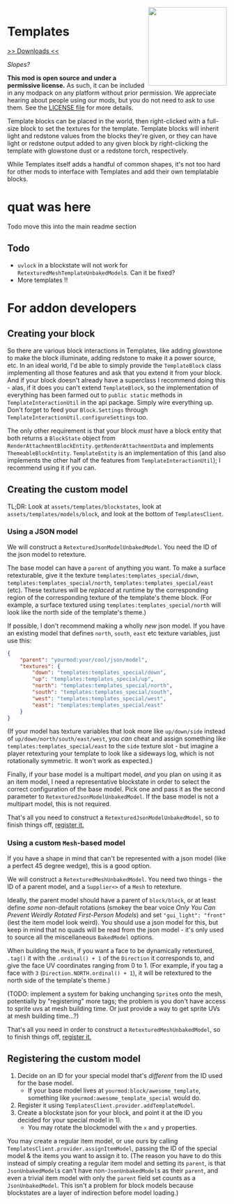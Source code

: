 <img src="icon.png" align="right" width="180px"/>

# Templates

[>> Downloads <<](https://github.com/CottonMC/Templates/releases)

*Slopes?*

**This mod is open source and under a permissive license.** As such, it can be included in any modpack on any platform without prior permission. We appreciate hearing about people using our mods, but you do not need to ask to use them. See the [LICENSE file](LICENSE) for more details.

Template blocks can be placed in the world, then right-clicked with a full-size block to set the textures for the template. Template blocks will inherit light and redstone values from the blocks they're given, or they can have light or redstone output added to any given block by right-clicking the template with glowstone dust or a redstone torch, respectively.

While Templates itself adds a handful of common shapes, it's not too hard for other mods to interface with Templates and add their own templatable blocks.

# quat was here

Todo move this into the main readme section

## Todo

* `uvlock` in a blockstate will not work for `RetexturedMeshTemplateUnbakedModel`s. Can it be fixed?
* More templates !!

# For addon developers

## Creating your block

So there are various block interactions in Templates, like adding glowstone to make the block illuminate, adding redstone to make it a power source, etc. In an ideal world, I'd be able to simply provide the `TemplateBlock` class implementing all those features and ask that you extend it from your block. And if your block doesn't already have a superclass I recommend doing this - alas, if it does you can't extend `TemplateBlock`, so the implementation of everything has been farmed out to `public static` methods in `TemplateInteractionUtil` in the api package. Simply wire everything up. Don't forget to feed your `Block.Settings` through `TemplateInteractionUtil.configureSettings` too.

The only other requirement is that your block *must* have a block entity that both returns a `BlockState` object from `RenderAttachmentBlockEntity.getRenderAttachmentData` and implements `ThemeableBlockEntity`. `TemplateEntity` is an implementation of this (and also implements the other half of the features from `TemplateInteractionUtil`); I recommend using it if you can.

## Creating the custom model

TL;DR: Look at `assets/templates/blockstates`, look at `assets/templates/models/block`, and look at the bottom of `TemplatesClient`.

### Using a JSON model

We will construct a `RetexturedJsonModelUnbakedModel`. You need the ID of the json model to retexture.

The base model can have a `parent` of anything you want. To make a surface retexturable, give it the texture `templates:templates_special/down`, `templates:templates_special/north`, `templates:templates_special/east` (etc). These textures will be *replaced* at runtime by the corresponding region of the corresponding texture of the template's theme block. (For example, a surface textured using `templates:templates_special/north` will look like the north side of the template's theme.)

If possible, I don't recommend making a wholly *new* json model. If you have an existing model that defines `north`, `south`, `east` etc texture variables, just use this:

```json
{
	"parent": "yourmod:your/cool/json/model",
	"textures": {
		"down": "templates:templates_special/down",
		"up": "templates:templates_special/up",
		"north": "templates:templates_special/north",
		"south": "templates:templates_special/south",
		"west": "templates:templates_special/west",
		"east": "templates:templates_special/east"
	}
}
```

(If your model has texture variables that look more like `up/down/side` instead of `up/down/north/south/east/west`, you *can* cheat and assign something like `templates:templates_special/east` to the `side` texture slot - but imagine a player retexturing your template to look like a sideways log, which is not rotationally symmetric. It won't work as expected.)

Finally, if your base model is a multipart model, *and* you plan on using it as an item model, I need a representative blockstate in order to select the correct configuration of the base model. Pick one and pass it as the second parameter to `RetexturedJsonModelUnbakedModel`. If the base model is not a multipart model, this is not required.

That's all you need to construct a `RetexturedJsonModelUnbakedModel`, so to finish things off, [register it.](#registering-the-custom-model)

### Using a custom `Mesh`-based model

If you have a shape in mind that can't be represented with a json model (like a perfect 45 degree wedge), this is a good option.

We will construct a `RetexturedMeshUnbakedModel`. You need two things - the ID of a parent model, and a `Supplier<>` of a `Mesh` to retexture.

Ideally, the parent model should have a parent of `block/block`, or at least define *some* non-default rotations (smokey the bear voice *Only You Can Prevent Weirdly Rotated First-Person Models*) and set `"gui_light": "front"` (lest the item model look weird). You should use a json model for this, but keep in mind that no quads will be read from the json model - it's only used to source all the miscellaneous `BakedModel` options.

When building the `Mesh`, if you want a face to be dynamically retextured, `.tag()` it with the `.ordinal() + 1` of the `Direction` it corresponds to, and give the face UV coordinates ranging from 0 to 1. (For example, if you tag a face with `3` (`Direction.NORTH.ordinal() + 1`), it will be retextured to the north side of the template's theme.)

(TODO: implement a system for baking unchanging `Sprite`s onto the mesh, potentially by "registering" more tags; the problem is you don't have access to sprite uvs at mesh building time. Or just provide a way to get sprite UVs at mesh building time...?)

That's all you need in order to construct a `RetexturedMeshUnbakedModel`, so to finish things off, [register it.](#registering-the-custom-model)

## Registering the custom model

1. Decide on an ID for your special model that's *different* from the ID used for the base model.
   * If your base model lives at `yourmod:block/awesome_template`, something like `yourmod:awesome_template_special` would do.
2. Register it using `TemplatesClient.provider.addTemplateModel`.
3. Create a blockstate json for your block, and point it at the ID you decided for your special model in 1).
   * You may rotate the blockmodel with the `x` and `y` properties.

You may create a regular item model, or use ours by calling `TemplatesClient.provider.assignItemModel`, passing the ID of the special model & the items you want to assign it to. (The reason you have to do this instead of simply creating a regular item model and setting its `parent`, is that `JsonUnbakedModel`s can't have non-`JsonUnbakedModel`s as their `parent`, and even a trivial item model with only the `parent` field set counts as a `JsonUnbakedModel`. This isn't a problem for block models because blockstates are a layer of indirection before model loading.)